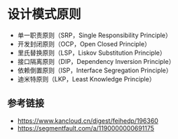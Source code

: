 
# 设计模式原则

- 单一职责原则（SRP，Single Responsibility Principle）
- 开发封闭原则（OCP，Open Closed Principle）
- 里氏替换原则（LSP，Liskov Substitution Principle）
- 接口隔离原则（DIP，Dependency Inversion Principle）
- 依赖倒置原则（ISP，Interface Segregation Principle）
- 迪米特原则（LKP，Least Knowledge Principle）

## 参考链接

- https://www.kancloud.cn/digest/feihedp/196360
- https://segmentfault.com/a/1190000000691175